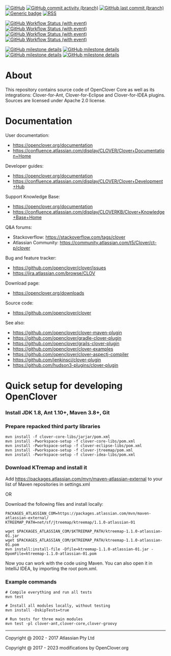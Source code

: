 [![GitHub](https://img.shields.io/badge/license-Apache%202.0-silver.svg)](https://github.com/openclover/clover/blob/master/LICENSE.txt)
[![GitHub commit activity (branch)](https://img.shields.io/github/commit-activity/y/openclover/clover/master)](https://github.com/openclover/clover/commits/master)
[![GitHub last commit (branch)](https://img.shields.io/github/last-commit/openclover/clover/master)](https://github.com/openclover/clover/commits/master)
[![Generic badge](https://img.shields.io/badge/Website-openclover.org-green.svg)](https://openclover.org/)
[![RSS](https://img.shields.io/badge/rss-F88900?logo=rss&logoColor=white)](https://openclover.org/blog-rss.xml)

[![GitHub Workflow Status (with event)](https://img.shields.io/github/actions/workflow/status/openclover/clover/A-build-and-test.yml?label=JDK8)](https://github.com/openclover/clover/actions/workflows/A-build-and-test.yml)
[![GitHub Workflow Status (with event)](https://img.shields.io/github/actions/workflow/status/openclover/clover/A-build-and-test-jdk11.yml?label=JDK11)](https://github.com/openclover/clover/actions/workflows/A-build-and-test-jdk11.yml)
[![GitHub Workflow Status (with event)](https://img.shields.io/github/actions/workflow/status/openclover/clover/A-build-and-test-jdk17.yml?label=JDK17)](https://github.com/openclover/clover/actions/workflows/A-build-and-test-jdk17.yml)
[![GitHub Workflow Status (with event)](https://img.shields.io/github/actions/workflow/status/openclover/clover/A-build-and-test-jdk21.yml?label=JDK21)](https://github.com/openclover/clover/actions/workflows/A-build-and-test-jdk21.yml)


[![GitHub milestone details](https://img.shields.io/github/milestones/progress-percent/openclover/clover/11)](https://github.com/openclover/clover/milestone/11)
[![GitHub milestone details](https://img.shields.io/github/milestones/progress-percent/openclover/clover/14)](https://github.com/openclover/clover/milestone/14)
[![GitHub milestone details](https://img.shields.io/github/milestones/progress-percent/openclover/clover/15)](https://github.com/openclover/clover/milestone/15)
[![GitHub milestone details](https://img.shields.io/github/milestones/progress-percent/openclover/clover/4)](https://github.com/openclover/clover/milestone/4)

# About #

This repository contains source code of OpenClover Core as well as its integrations: Clover-for-Ant, Clover-for-Eclipse
and Clover-for-IDEA plugins. Sources are licensed under Apache 2.0 license.

# Documentation #

User documentation:

* https://openclover.org/documentation
* https://confluence.atlassian.com/display/CLOVER/Clover+Documentation+Home

Developer guides:

* https://openclover.org/documentation
* https://confluence.atlassian.com/display/CLOVER/Clover+Development+Hub

Support Knowledge Base:

* https://openclover.org/documentation
* https://confluence.atlassian.com/display/CLOVERKB/Clover+Knowledge+Base+Home

Q&A forums:

* Stackoverflow: https://stackoverflow.com/tags/clover
* Atlassian Community: https://community.atlassian.com/t5/Clover/ct-p/clover

Bug and feature tracker:

* https://github.com/openclover/clover/issues
* https://jira.atlassian.com/browse/CLOV

Download page:

* https://openclover.org/downloads

Source code:

* https://github.com/openclover/clover

See also:

* https://github.com/openclover/clover-maven-plugin
* https://github.com/openclover/gradle-clover-plugin
* https://github.com/openclover/grails-clover-plugin
* https://github.com/openclover/clover-examples
* https://github.com/openclover/clover-aspectj-compiler
* https://github.com/jenkinsci/clover-plugin
* https://github.com/hudson3-plugins/clover-plugin

# Quick setup for developing OpenClover

### Install JDK 1.8, Ant 1.10+, Maven 3.8+, Git

### Prepare repacked third party libraries

```
mvn install -f clover-core-libs/jarjar/pom.xml
mvn install -Pworkspace-setup -f clover-core-libs/pom.xml
mvn install -Pworkspace-setup -f clover-eclipse-libs/pom.xml
mvn install -Pworkspace-setup -f clover-jtreemap/pom.xml
mvn install -Pworkspace-setup -f clover-idea-libs/pom.xml
```

### Download KTremap and install it

Add https://packages.atlassian.com/mvn/maven-atlassian-external to your list of Maven repositories in settings.xml

OR

Download the following files and install locally:

```
PACKAGES_ATLASSIAN_COM=https://packages.atlassian.com/mvn/maven-atlassian-external/
KTREEMAP_PATH=net/sf/jtreemap/ktreemap/1.1.0-atlassian-01

wget $PACKAGES_ATLASSIAN_COM/$KTREEMAP_PATH/ktreemap-1.1.0-atlassian-01.jar
wget $PACKAGES_ATLASSIAN_COM/$KTREEMAP_PATH/ktreemap-1.1.0-atlassian-01.pom
mvn install:install-file -Dfile=ktreemap-1.1.0-atlassian-01.jar -DpomFile=ktreemap-1.1.0-atlassian-01.pom
```

Now you can work with the code using Maven. You can also open it in IntelliJ IDEA,
by importing the root pom.xml.

### Example commands

```
# Compile everything and run all tests
mvn test

# Install all modules locally, without testing 
mvn install -DskipTests=true

# Run tests for three main modules
mvn test -pl clover-ant,clover-core,clover-groovy
```

---

Copyright @ 2002 - 2017 Atlassian Pty Ltd

Copyright @ 2017 - 2023 modifications by OpenClover.org
